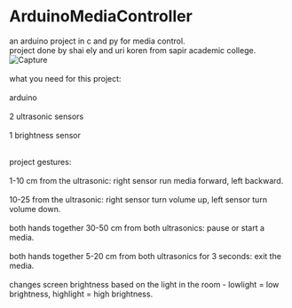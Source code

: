 # ArduinoMediaController  
an arduino project in c and py for media control.  
project done by shai ely and uri koren from sapir academic college.  
![Capture](https://user-images.githubusercontent.com/55280978/137301444-8ed637ee-f7ff-42fc-adc5-d74d866ff1f7.PNG)
<br/><br/>
what you need for this project:
<br/><br/>
arduino
<br/><br/>
2 ultrasonic sensors
<br/><br/>
1 brightness sensor
<br/><br/>


project gestures:
<br/><br/>
1-10 cm from the ultrasonic: right sensor run media forward, left backward. 
<br/><br/>
10-25 from the ultrasonic: right sensor turn volume up, left sensor turn volume down. 
<br/><br/>
both hands together 30-50 cm from both ultrasonics: pause or start a media. 
<br/><br/>
both hands together 5-20 cm from both ultrasonics for 3 seconds: exit the media.
<br/><br/>
changes screen brightness based on the light in the room - lowlight = low brightness, highlight = high brightness.
<br/><br/>
